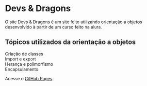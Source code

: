 <h1>Devs & Dragons</h1>
O site Devs & Dragons é um site feito utilizando orientação a objetos desenvolvido à partir de um curso feito na alura.

## Tópicos utilizados da orientação a objetos
Criação de classes <br>
Import e export <br>
Herança e polimorfismo <br>
Encapsulamento

Acesse o [GitHub Pages](https://arthurguardieiro.github.io/devs-dragons/)
